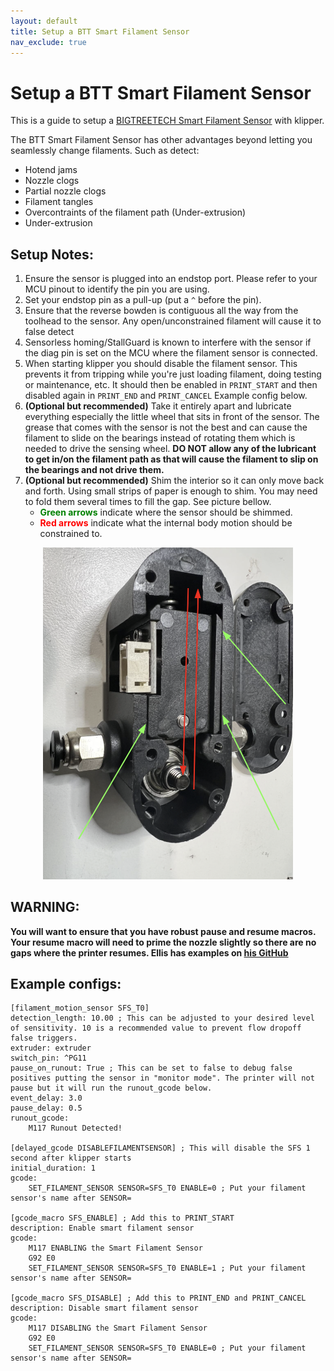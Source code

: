 ```yaml
---
layout: default
title: Setup a BTT Smart Filament Sensor
nav_exclude: true
---
```


# Setup a BTT Smart Filament Sensor

This is a guide to setup a [BIGTREETECH Smart Filament Sensor](https://github.com/bigtreetech/smart-filament-detection-module) with klipper.

The BTT Smart Filament Sensor has other advantages beyond letting you seamlessly change filaments. Such as detect:

* Hotend jams
* Nozzle clogs
* Partial nozzle clogs
* Filament tangles
* Overcontraints of the filament path (Under-extrusion)
* Under-extrusion

## Setup Notes:
1. Ensure the sensor is plugged into an endstop port. Please refer to your MCU pinout to identify the pin you are using.
1. Set your endstop pin as a pull-up (put a `^` before the pin).
1. Ensure that the reverse bowden is contiguous all the way from the toolhead to the sensor. Any open/unconstrained filament will cause it to false detect
1. Sensorless homing/StallGuard is known to interfere with the sensor if the diag pin is set on the MCU where the filament sensor is connected.
1. When starting klipper you should disable the filament sensor. This prevents it from tripping while you're just loading filament, doing testing or maintenance, etc. It should then be enabled in `PRINT_START` and then disabled again in `PRINT_END` and `PRINT_CANCEL` Example config below.
1. **(Optional but recommended)** Take it entirely apart and lubricate everything especially the little wheel that sits in front of the sensor. The grease that comes with the sensor is not the best and can cause the filament to slide on the bearings instead of rotating them which is needed to drive the sensing wheel. **DO NOT allow any of the lubricant to get in/on the filament path as that will cause the filament to slip on the bearings and not drive them.**
1. **(Optional but recommended)** Shim the interior so it can only move back and forth. Using small strips of paper is enough to shim. You may need to fold them several times to fill the gap. See picture bellow.
    * <span style="color:green">**Green arrows** </span>indicate where the sensor should be shimmed.
    * <span style="color:Red">**Red arrows** </span> indicate what the internal body motion should be constrained to.

<p align="center">
  <img width="400" src="./Images/btt_shim.png">
</p>

## WARNING:
**You will want to ensure that you have robust pause and resume macros. Your resume macro will need to prime the nozzle slightly so there are no gaps where the printer resumes. Ellis has examples on [his GitHub](https://github.com/AndrewEllis93/Print-Tuning-Guide/blob/040d31c6daaed23c2a1a353545e7ee442a232f32/articles/useful_macros.md)**

## Example configs:
```
[filament_motion_sensor SFS_T0]
detection_length: 10.00 ; This can be adjusted to your desired level of sensitivity. 10 is a recommended value to prevent flow dropoff false triggers.
extruder: extruder
switch_pin: ^PG11
pause_on_runout: True ; This can be set to false to debug false positives putting the sensor in "monitor mode". The printer will not pause but it will run the runout_gcode below.
event_delay: 3.0
pause_delay: 0.5
runout_gcode:
    M117 Runout Detected!

[delayed_gcode DISABLEFILAMENTSENSOR] ; This will disable the SFS 1 second after klipper starts
initial_duration: 1
gcode:
    SET_FILAMENT_SENSOR SENSOR=SFS_T0 ENABLE=0 ; Put your filament sensor's name after SENSOR=

[gcode_macro SFS_ENABLE] ; Add this to PRINT_START
description: Enable smart filament sensor
gcode:
    M117 ENABLING the Smart Filament Sensor
    G92 E0
    SET_FILAMENT_SENSOR SENSOR=SFS_T0 ENABLE=1 ; Put your filament sensor's name after SENSOR=

[gcode_macro SFS_DISABLE] ; Add this to PRINT_END and PRINT_CANCEL
description: Disable smart filament sensor
gcode:
    M117 DISABLING the Smart Filament Sensor
    G92 E0
    SET_FILAMENT_SENSOR SENSOR=SFS_T0 ENABLE=0 ; Put your filament sensor's name after SENSOR=
```
